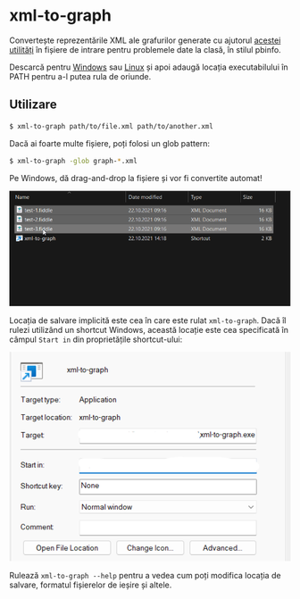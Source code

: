 # xml-to-graph

Convertește reprezentările XML ale grafurilor generate cu ajutorul [acestei utilități](http://info.tm.edu.ro:8088/~ORosu/clasa/11b/graf.jar) în fișiere de intrare pentru problemele date la clasă, în stilul pbinfo.

Descarcă pentru [Windows](https://github.com/tmaxmax/xml-to-graph/releases/download/v0.2.0/xml-to-graph.exe) sau [Linux](https://github.com/tmaxmax/xml-to-graph/releases/download/v0.2.0/xml-to-graph) și apoi adaugă locația executabilului în PATH pentru a-l putea rula de oriunde.

## Utilizare

```sh
$ xml-to-graph path/to/file.xml path/to/another.xml
```

Dacă ai foarte multe fișiere, poți folosi un glob pattern:

```sh
$ xml-to-graph -glob graph-*.xml
```

Pe Windows, dă drag-and-drop la fișiere și vor fi convertite automat!

![Drag and drop demonstration on Windows](media/drag-n-drop.gif)

Locația de salvare implicită este cea în care este rulat `xml-to-graph`. Dacă îl rulezi utilizând un shortcut Windows, această locație este cea specificată în câmpul `Start in` din proprietățile shortcut-ului:

![Shortcut properties window](media/windows-shortcut-start-in.png)

Rulează `xml-to-graph --help` pentru a vedea cum poți modifica locația de salvare, formatul fișierelor de ieșire și altele.
